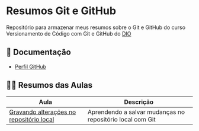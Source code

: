 # Resumos Git e GitHub

Repositório para armazenar meus resumos sobre o Git e GitHub do curso Versionamento de Código com Git e GitHub do [DIO](https://web.dio.me/home)

## 📖 Documentação
- [Perfil GitHub](https://github.com/KauaDaudt)

## 👨‍💻 Resumos das Aulas

| Aula                                     | Descrição                                               |
|------------------------------------------|----------------------------------------------------------|
| [Gravando alterações no repositório local](https://web.dio.me/track/gft-start-7-net/course/406684a4-396d-4160-94b9-ead934e18564/learning/599dd3dd-d189-474f-a55c-22f37b4472da?autoplay=1) | Aprendendo a salvar mudanças no repositório local com Git |
